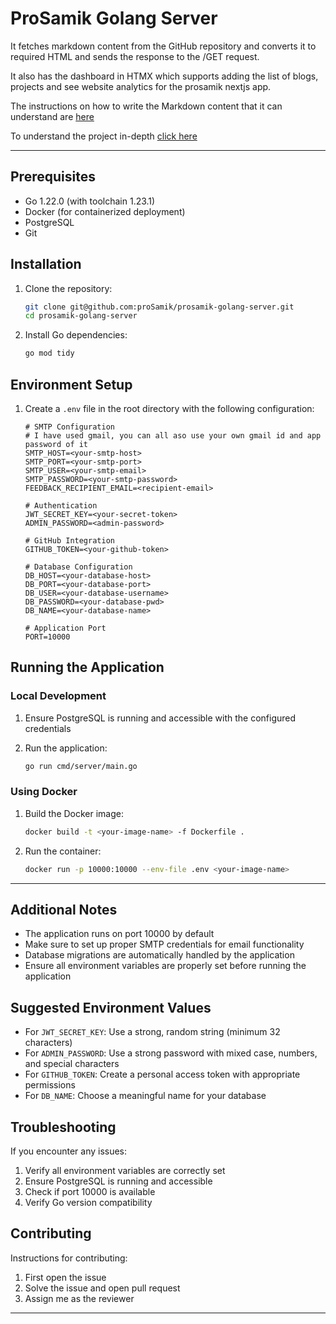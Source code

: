 # ProSamik Golang Server

It fetches markdown content from the GitHub repository
and converts it to required HTML and sends the response to the /GET request. 

It also has the dashboard in HTMX which supports adding the list of blogs,
projects and see website analytics for the prosamik nextjs app.

The instructions on how to write the Markdown content that it can understand are [here](https://github.com/proSamik/README-template)

To understand the project in-depth [click here](https://prosamik.com/projects/prosamik-golang-server)

---

## Prerequisites

- Go 1.22.0 (with toolchain 1.23.1)
- Docker (for containerized deployment)
- PostgreSQL
- Git

## Installation

1. Clone the repository:
   ```bash
   git clone git@github.com:proSamik/prosamik-golang-server.git
   cd prosamik-golang-server
   ```

2. Install Go dependencies:
   ```bash
   go mod tidy
   ```

## Environment Setup

1. Create a `.env` file in the root directory with the following configuration:
   ```env
   # SMTP Configuration
   # I have used gmail, you can all aso use your own gmail id and app password of it
   SMTP_HOST=<your-smtp-host>
   SMTP_PORT=<your-smtp-port>
   SMTP_USER=<your-smtp-email>
   SMTP_PASSWORD=<your-smtp-password>
   FEEDBACK_RECIPIENT_EMAIL=<recipient-email>

   # Authentication
   JWT_SECRET_KEY=<your-secret-token>
   ADMIN_PASSWORD=<admin-password>

   # GitHub Integration
   GITHUB_TOKEN=<your-github-token>

   # Database Configuration
   DB_HOST=<your-database-host>
   DB_PORT=<your-database-port>
   DB_USER=<your-database-username>
   DB_PASSWORD=<your-database-pwd>
   DB_NAME=<your-database-name>

   # Application Port
   PORT=10000
   ```

## Running the Application

### Local Development

1. Ensure PostgreSQL is running and accessible with the configured credentials

2. Run the application:
   ```bash
   go run cmd/server/main.go
   ```

### Using Docker

1. Build the Docker image:
   ```bash
   docker build -t <your-image-name> -f Dockerfile .
   ```

2. Run the container:
   ```bash
   docker run -p 10000:10000 --env-file .env <your-image-name>
   ```
---

## Additional Notes

- The application runs on port 10000 by default
- Make sure to set up proper SMTP credentials for email functionality
- Database migrations are automatically handled by the application
- Ensure all environment variables are properly set before running the application

## Suggested Environment Values

- For `JWT_SECRET_KEY`: Use a strong, random string (minimum 32 characters)
- For `ADMIN_PASSWORD`: Use a strong password with mixed case, numbers, and special characters
- For `GITHUB_TOKEN`: Create a personal access token with appropriate permissions
- For `DB_NAME`: Choose a meaningful name for your database

## Troubleshooting

If you encounter any issues:

1. Verify all environment variables are correctly set
2. Ensure PostgreSQL is running and accessible
3. Check if port 10000 is available
4. Verify Go version compatibility

## Contributing

Instructions for contributing:

1. First open the issue
2. Solve the issue and open pull request
3. Assign me as the reviewer

----

